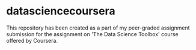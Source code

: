 # datasciencecoursera
This repository has been created as a part of my peer-graded assignment submission for the assignment on 'The Data Science Toolbox' course offered by Coursera.
